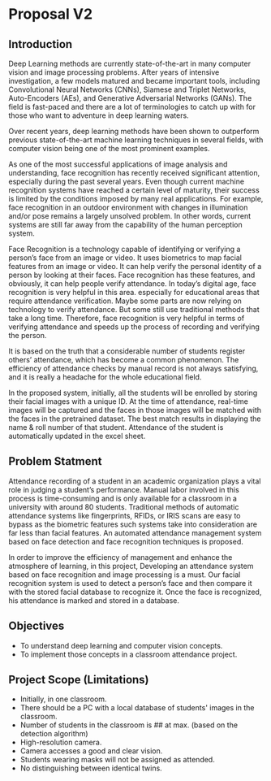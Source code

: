 # Proposal V2
## Introduction

Deep Learning methods are currently state-of-the-art in many computer vision and image processing problems. After years of intensive investigation, a few models matured and became important tools, including Convolutional Neural Networks (CNNs), Siamese and Triplet Networks, Auto-Encoders (AEs), and Generative Adversarial Networks (GANs). The field is fast-paced and there are a lot of terminologies to catch up with for those who want to adventure in deep learning waters.

Over recent years, deep learning methods have been shown to outperform previous state-of-the-art machine learning techniques in several fields, with computer vision being one of the most prominent examples.

As one of the most successful applications of image analysis and understanding, face recognition has recently received significant attention, especially during the past several years. Even though current machine recognition systems have reached a certain level of maturity, their success is limited by the conditions imposed by many real applications. For example, face recognition in an outdoor environment with changes in illumination and/or pose remains a largely unsolved problem. In other words, current systems are still far away from the capability of the human perception system.

Face Recognition is a technology capable of identifying or verifying a person’s face from an image or video. It uses biometrics to map facial features from an image or video. It can help verify the personal identity of a person by looking at their faces. Face recognition has these features, and obviously, it can help people verify attendance. In today’s digital age, face recognition is very helpful in this area. especially for educational areas that require attendance verification. Maybe some parts are now relying on technology to verify attendance. But some still use traditional methods that take a long time. Therefore, face recognition is very helpful in terms of verifying attendance and speeds up the process of recording and verifying the person.

It is based on the truth that a considerable number of students register others’ attendance, which has become a common phenomenon. The efficiency of attendance checks by manual record is not always satisfying, and it is really a headache for the whole educational field. 

In the proposed system, initially, all the students will be enrolled by storing their facial images with a unique ID. At the time of attendance, real-time images will be captured and the faces in those images will be matched with the faces in the pretrained dataset. 
The best match results in displaying the name & roll number of that student. Attendance of the student is automatically updated in the excel sheet.
## Problem Statment

Attendance recording of a student in an academic organization plays a vital role in judging a student’s performance. Manual labor involved in this process is time-consuming and is only available for a classroom in a university with around 80 students. Traditional methods of automatic attendance systems like fingerprints, RFIDs, or IRIS scans are easy to bypass as the biometric features such systems take into consideration are far less than facial features. An automated attendance management system based on face detection and face recognition techniques is proposed.

In order to improve the efficiency of management and enhance the atmosphere of learning, in this project, Developing an attendance system based on face recognition and image processing is a must. Our facial recognition system is used to detect a person’s face and then compare it with the stored facial database to recognize it. Once the face is recognized, his attendance is marked and stored in a database.

## Objectives

- To understand deep learning and computer vision concepts.
- To implement those concepts in a classroom attendance project.

## Project Scope (Limitations)

- Initially, in one classroom.
- There should be a PC with a local database of students' images in the classroom. 
- Number of students in the classroom is ## at max.   (based on the detection algorithm)
- High-resolution camera.
- Camera accesses a good and clear vision. 
- Students wearing masks will not be assigned as attended.
- No distinguishing between identical twins.
